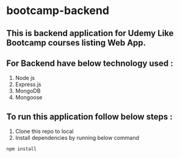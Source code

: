 # bootcamp-backend
## This is backend application for Udemy Like Bootcamp courses listing Web App.
## For Backend have below technology used : 
1. Node js 
2. Express.js 
3. MongoDB
4. Mongoose


## To run this application follow below steps : 
1. Clone this repo to local
2. Install dependencies by running below command

```
npm install
```